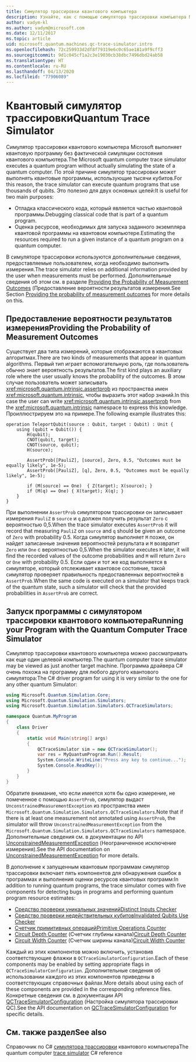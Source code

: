 ```yaml
---
title: Симулятор трассировки квантового компьютера
description: Узнайте, как с помощью симулятора трассировки компьютера Microsoft Quantum выполнять отладку классического кода и оценивать требования к ресурсам для квантовой программы.
author: vadym-kl
ms.author: vadym@microsoft.com
ms.date: 12/11/2017
ms.topic: article
uid: microsoft.quantum.machines.qc-trace-simulator.intro
ms.openlocfilehash: 72c259933d2df8f79319e6c0c65ae181a9f9cff3
ms.sourcegitcommit: 9d1c045cf1a2c3e19030cb38dbc7496dbd24ab58
ms.translationtype: HT
ms.contentlocale: ru-RU
ms.lasthandoff: 04/13/2020
ms.locfileid: "77906089"
---
```

# <a name="quantum-trace-simulator"></a><span data-ttu-id="fa62f-103">Квантовый симулятор трассировки</span><span class="sxs-lookup"><span data-stu-id="fa62f-103">Quantum Trace Simulator</span></span>

<span data-ttu-id="fa62f-104">Симулятор трассировки квантового компьютера Microsoft выполняет квантовую программу без фактической симуляции состояния квантового компьютера.</span><span class="sxs-lookup"><span data-stu-id="fa62f-104">The Microsoft quantum computer trace simulator executes a quantum program without actually simulating the state of a quantum computer.</span></span>  <span data-ttu-id="fa62f-105">По этой причине симулятор трассировки может выполнять квантовые программы, использующие тысячи кубитов.</span><span class="sxs-lookup"><span data-stu-id="fa62f-105">For this reason, the trace simulator can execute quantum programs that use thousands of qubits.</span></span>  <span data-ttu-id="fa62f-106">Это полезно для двух основных целей:</span><span class="sxs-lookup"><span data-stu-id="fa62f-106">It is useful for two main purposes:</span></span> 

* <span data-ttu-id="fa62f-107">Отладка классического кода, который является частью квантовой программы.</span><span class="sxs-lookup"><span data-stu-id="fa62f-107">Debugging classical code that is part of a quantum program.</span></span> 
* <span data-ttu-id="fa62f-108">Оценка ресурсов, необходимых для запуска заданного экземпляра квантовой программы на квантовом компьютере.</span><span class="sxs-lookup"><span data-stu-id="fa62f-108">Estimating the resources required to run a given instance of a quantum program on a quantum computer.</span></span>

<span data-ttu-id="fa62f-109">В симуляторе трассировки используются дополнительные сведения, предоставляемые пользователем, когда необходимо выполнить измерения.</span><span class="sxs-lookup"><span data-stu-id="fa62f-109">The trace simulator relies on additional information provided by the user when measurements must be performed.</span></span> <span data-ttu-id="fa62f-110">Дополнительные сведения об этом см. в разделе [Providing the Probability of Measurement Outcomes](#providing-the-probability-of-measurement-outcomes) (Предоставление вероятности результатов измерения.</span><span class="sxs-lookup"><span data-stu-id="fa62f-110">See Section [Providing the probability of measurement outcomes](#providing-the-probability-of-measurement-outcomes) for more details on this.</span></span> 

## <a name="providing-the-probability-of-measurement-outcomes"></a><span data-ttu-id="fa62f-111">Предоставление вероятности результатов измерения</span><span class="sxs-lookup"><span data-stu-id="fa62f-111">Providing the Probability of Measurement Outcomes</span></span>

<span data-ttu-id="fa62f-112">Существует два типа измерений, которые отображаются в квантовых алгоритмах.</span><span class="sxs-lookup"><span data-stu-id="fa62f-112">There are two kinds of measurements that appear in quantum algorithms.</span></span> <span data-ttu-id="fa62f-113">Первый тип играет вспомогательную роль, где пользователь обычно знает вероятность результатов.</span><span class="sxs-lookup"><span data-stu-id="fa62f-113">The first kind plays an auxiliary role where the user usually knows the probability of the outcomes.</span></span> <span data-ttu-id="fa62f-114">В этом случае пользователь может записывать <xref:microsoft.quantum.intrinsic.assertprob> из пространства имен <xref:microsoft.quantum.intrinsic>, чтобы выразить этот набор знаний.</span><span class="sxs-lookup"><span data-stu-id="fa62f-114">In this case the user can write <xref:microsoft.quantum.intrinsic.assertprob> from the <xref:microsoft.quantum.intrinsic> namespace to express this knowledge.</span></span> <span data-ttu-id="fa62f-115">Проиллюстрируем это на примере.</span><span class="sxs-lookup"><span data-stu-id="fa62f-115">The following example illustrates this:</span></span>

```qsharp
operation TeleportQubit(source : Qubit, target : Qubit) : Unit {
    using (qubit = Qubit()) {
        H(qubit);
        CNOT(qubit, target);
        CNOT(source, qubit);
        H(source);

        AssertProb([PauliZ], [source], Zero, 0.5, "Outcomes must be equally likely", 1e-5);
        AssertProb([PauliZ], [q], Zero, 0.5, "Outcomes must be equally likely", 1e-5);

        if (M(source) == One)  { Z(target); X(source); }
        if (M(q) == One) { X(target); X(q); }
    }
}
```

<span data-ttu-id="fa62f-116">При выполнении `AssertProb` симулятором трассировки он записывает измерения `PauliZ` в `source` и `q` должен получить результат `Zero` с вероятностью 0,5.</span><span class="sxs-lookup"><span data-stu-id="fa62f-116">When the trace simulator executes `AssertProb` it will record that measuring `PauliZ` on `source` and `q` should be given an outcome of `Zero` with probability 0.5.</span></span> <span data-ttu-id="fa62f-117">Когда симулятор выполняет `M` позже, он найдет записанные значения вероятностей результата и `M` возвратит `Zero` или `One` с вероятностью 0,5.</span><span class="sxs-lookup"><span data-stu-id="fa62f-117">When the simulator executes `M` later, it will find the recorded values of the outcome probabilities and `M` will return `Zero` or `One` with probability 0.5.</span></span> <span data-ttu-id="fa62f-118">Если один и тот же код выполняется в симуляторе, который отслеживает квантовое состояние, такой симулятор проверяет правильность предоставленных вероятностей в `AssertProb`.</span><span class="sxs-lookup"><span data-stu-id="fa62f-118">When the same code is executed on a simulator that keeps track of the quantum state, such a simulator will check that the provided probabilities in `AssertProb` are correct.</span></span>

## <a name="running-your-program-with-the-quantum-computer-trace-simulator"></a><span data-ttu-id="fa62f-119">Запуск программы с симулятором трассировки квантового компьютера</span><span class="sxs-lookup"><span data-stu-id="fa62f-119">Running your Program with the Quantum Computer Trace Simulator</span></span> 

<span data-ttu-id="fa62f-120">Симулятор трассировки квантового компьютера можно рассматривать как еще один целевой компьютер.</span><span class="sxs-lookup"><span data-stu-id="fa62f-120">The quantum computer trace simulator may be viewed as just another target machine.</span></span> <span data-ttu-id="fa62f-121">Программа драйвера C# очень похожа на программу для любого другого квантового симулятора:</span><span class="sxs-lookup"><span data-stu-id="fa62f-121">The C# driver program for using it is very similar to the one for any other quantum Simulator:</span></span> 

```csharp
using Microsoft.Quantum.Simulation.Core;
using Microsoft.Quantum.Simulation.Simulators;
using Microsoft.Quantum.Simulation.Simulators.QCTraceSimulators;

namespace Quantum.MyProgram
{
    class Driver
    {
        static void Main(string[] args)
        {
            QCTraceSimulator sim = new QCTraceSimulator();
            var res = MyQuantumProgram.Run().Result;
            System.Console.WriteLine("Press any key to continue...");
            System.Console.ReadKey();
        }
    }
}
```

<span data-ttu-id="fa62f-122">Обратите внимание, что если имеется хотя бы одно измерение, не помеченное с помощью `AssertProb`, симулятор выдаст `UnconstrainedMeasurementException` из пространства имен `Microsoft.Quantum.Simulation.Simulators.QCTraceSimulators`.</span><span class="sxs-lookup"><span data-stu-id="fa62f-122">Note that if there is at least one measurement not annotated using `AssertProb`, the simulator will throw `UnconstrainedMeasurementException` from the `Microsoft.Quantum.Simulation.Simulators.QCTraceSimulators` namespace.</span></span> <span data-ttu-id="fa62f-123">Дополнительные сведения см. в документации по API [UnconstrainedMeasurementException](xref:Microsoft.Quantum.Simulation.Simulators.QCTraceSimulators.UnconstrainedMeasurementException) (Неограниченное исключение измерения).</span><span class="sxs-lookup"><span data-stu-id="fa62f-123">See the API documentation on [UnconstrainedMeasurementException](xref:Microsoft.Quantum.Simulation.Simulators.QCTraceSimulators.UnconstrainedMeasurementException) for more details.</span></span>

<span data-ttu-id="fa62f-124">В дополнение к запущенным квантовым программам симулятор трассировки включает пять компонентов для обнаружения ошибок в программах и выполнения оценки ресурсов квантовых программ:</span><span class="sxs-lookup"><span data-stu-id="fa62f-124">In addition to running quantum programs, the trace simulator comes with five components for detecting bugs in programs and performing quantum program resource estimates:</span></span> 

* [<span data-ttu-id="fa62f-125">Средство проверки уникальных значений</span><span class="sxs-lookup"><span data-stu-id="fa62f-125">Distinct Inputs Checker</span></span>](xref:microsoft.quantum.machines.qc-trace-simulator.distinct-inputs)
* [<span data-ttu-id="fa62f-126">Средство проверки недействительных кубитов</span><span class="sxs-lookup"><span data-stu-id="fa62f-126">Invalidated Qubits Use Checker</span></span>](xref:microsoft.quantum.machines.qc-trace-simulator.invalidated-qubits)
* [<span data-ttu-id="fa62f-127">Счетчик примитивных операций</span><span class="sxs-lookup"><span data-stu-id="fa62f-127">Primitive Operations Counter</span></span>](xref:microsoft.quantum.machines.qc-trace-simulator.primitive-counter)
* <span data-ttu-id="fa62f-128">[Circuit Depth Counter](xref:microsoft.quantum.machines.qc-trace-simulator.depth-counter) (Счетчик глубины канала)</span><span class="sxs-lookup"><span data-stu-id="fa62f-128">[Circuit Depth Counter](xref:microsoft.quantum.machines.qc-trace-simulator.depth-counter)</span></span>
* <span data-ttu-id="fa62f-129">[Circuit Width Counter](xref:microsoft.quantum.machines.qc-trace-simulator.width-counter) (Счетчик ширины канала)</span><span class="sxs-lookup"><span data-stu-id="fa62f-129">[Circuit Width Counter](xref:microsoft.quantum.machines.qc-trace-simulator.width-counter)</span></span>

<span data-ttu-id="fa62f-130">Каждый из этих компонентов можно включить, установив соответствующие флажки в `QCTraceSimulatorConfiguration`.</span><span class="sxs-lookup"><span data-stu-id="fa62f-130">Each of these components may be enabled by setting appropriate flags in `QCTraceSimulatorConfiguration`.</span></span> <span data-ttu-id="fa62f-131">Дополнительные сведения об использовании каждого из этих компонентов приведены в соответствующих справочных файлах.</span><span class="sxs-lookup"><span data-stu-id="fa62f-131">More details about using each of these components are provided in the corresponding reference files.</span></span> <span data-ttu-id="fa62f-132">Конкретные сведения см. в документации API [QCTraceSimulatorConfiguration](https://docs.microsoft.com/dotnet/api/Microsoft.Quantum.Simulation.Simulators.QCTraceSimulators.QCTraceSimulatorConfiguration) (Настройка симулятора трассировки QC).</span><span class="sxs-lookup"><span data-stu-id="fa62f-132">See the API documentation on [QCTraceSimulatorConfiguration](https://docs.microsoft.com/dotnet/api/Microsoft.Quantum.Simulation.Simulators.QCTraceSimulators.QCTraceSimulatorConfiguration) for specific details.</span></span>

## <a name="see-also"></a><span data-ttu-id="fa62f-133">См. также раздел</span><span class="sxs-lookup"><span data-stu-id="fa62f-133">See also</span></span>
<span data-ttu-id="fa62f-134">Справочник по C# [симулятора трассировки](xref:Microsoft.Quantum.Simulation.Simulators.QCTraceSimulators.QCTraceSimulator) квантового компьютера</span><span class="sxs-lookup"><span data-stu-id="fa62f-134">The quantum computer [trace simulator](xref:Microsoft.Quantum.Simulation.Simulators.QCTraceSimulators.QCTraceSimulator) C# reference</span></span> 

